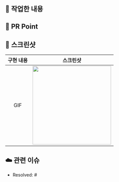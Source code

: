## 🫧 작업한 내용

<!-- 아래 리스트를 지우고, 작업 내용을 적어주세요. -->

## 🔫 PR Point

<!-- 피드백을 받고 싶은 부분이나, 공유하고 싶은 부분을 적어주세요. -->


## 📸 스크린샷

<!-- 작업한 화면이 있다면 스크린 샷으로 첨부해주세요. -->

|     구현 내용     |   스크린샷   |
| :-------------: | :----------: |
|   GIF           |<img src = "" width ="250">|


## ☁️  관련 이슈

<!-- 작업한 이슈번호를 # 뒤에 붙여주세요. -->

- Resolved: #
